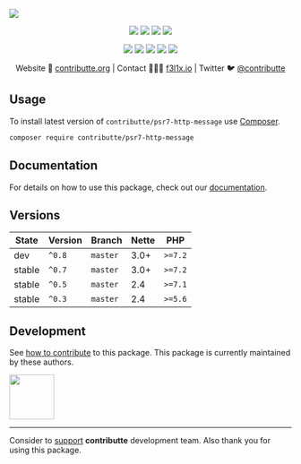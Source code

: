 ![](https://heatbadger.now.sh/github/readme/contributte/psr7-http-message/)

<p align=center>
    <a href="https://github.com/contributte/psr7-http-message/actions"><img src="https://badgen.net/github/checks/contributte/psr7-http-message"></a>
    <a href="https://coveralls.io/r/contributte/psr7-http-message"><img src="https://badgen.net/coveralls/c/github/contributte/psr7-http-message"></a>
    <a href="https://packagist.org/packages/contributte/psr7-http-message"><img src="https://badgen.net/packagist/dm/contributte/psr7-http-message"></a>
    <a href="https://packagist.org/packages/contributte/psr7-http-message"><img src="https://badgen.net/packagist/v/contributte/psr7-http-message"></a>
</p>
<p align=center>
    <a href="https://packagist.org/packages/contributte/psr7-http-message"><img src="https://badgen.net/packagist/php/contributte/psr7-http-message"></a>
    <a href="https://github.com/contributte/psr7-http-message"><img src="https://badgen.net/github/license/contributte/psr7-http-message"></a>
    <a href="https://bit.ly/ctteg"><img src="https://badgen.net/badge/support/gitter/cyan"></a>
    <a href="https://bit.ly/cttfo"><img src="https://badgen.net/badge/support/forum/yellow"></a>
    <a href="https://contributte.org/partners.html"><img src="https://badgen.net/badge/sponsor/donations/F96854"></a>
</p>

<p align=center>
    Website 🚀 <a href="https://contributte.org">contributte.org</a> | Contact 👨🏻‍💻 <a href="https://f3l1x.io">f3l1x.io</a> | Twitter 🐦 <a href="https://twitter.com/contributte">@contributte</a>
</p>

## Usage

To install latest version of `contributte/psr7-http-message` use [Composer](https://getcomposer.org).

```bash
composer require contributte/psr7-http-message
```

## Documentation

For details on how to use this package, check out our [documentation](.docs).

## Versions

| State       | Version | Branch   | Nette | PHP     |
|-------------|---------|----------|-------|---------|
| dev         | `^0.8`  | `master` | 3.0+  | `>=7.2` |
| stable      | `^0.7`  | `master` | 3.0+  | `>=7.2` |
| stable      | `^0.5`  | `master` | 2.4   | `>=7.1` |
| stable      | `^0.3`  | `master` | 2.4   | `>=5.6` |

## Development

See [how to contribute](https://contributte.org) to this package. This package is currently maintained by these authors.

<a href="https://github.com/f3l1x">
    <img width="80" height="80" src="https://avatars.githubusercontent.com/f3l1x">
</a>

-----

Consider to [support](https://contributte.org/partners) **contributte** development team.
Also thank you for using this package.
